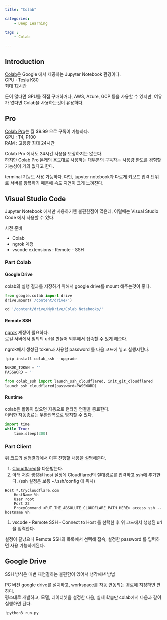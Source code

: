 ```yaml
---
title: "Colab"

categories:
    - Deep Learning

tags :
    - Colab

---
```


## Introduction
[Colab](https://colab.research.google.com/)은 Google 에서 제공하는 Jupyter Notebook 환경이다.  
GPU : Tesla K80  
최대 12시간  
  
돈이 많다면 GPU를 직접 구매하거나, AWS, Azure, GCP 등을 사용할 수 있지만, 여유가 없다면 Colab을 사용하는것이 유용하다.  

## Pro
[Colab Pro](https://colab.research.google.com/signup)는 월 $9.99 으로 구독이 가능하다.  
GPU : T4, P100  
RAM : 고용량
최대 24시간  
  
Colab Pro 에서도 24시간 사용을 보장하지는 않는다.  
하지만 Colab Pro 본래의 용도대로 사용하는 대부분의 구독자는 사용량 한도를 경험할 가능성이 거의 없다고 한다.  

terminal 기능도 사용 가능하다. 다만, jupyter notebook과 다르게 키보드 입력 단위로 서버를 왕복하기 때문에 속도 지연이 크게 느껴진다.  

## Visual Studio Code
Jupyter Notebook 에서만 사용하기엔 불편한점이 많은데, 이럴때는 Visual Studio Code 에서 사용할 수 있다.  

사전 준비  
- Colab
- ngrok 계정
- vscode extensions : Remote - SSH

### Part Colab
#### Google Drive
colab의 실행 결과를 저장하기 위해서 google drive를 mount 해주는것이 좋다.  
```python
from google.colab import drive
drive.mount('/content/drive/')
``` 
```python
cd '/content/drive/MyDrive/Colab Notebooks/'
```

#### Remote SSH
[ngrok](https://ngrok.com/) 계정이 필요하다.  
로컬 서버에서 임의의 url을 만들어 외부에서 접속할 수 있게 해준다.  
  
ngrok에서 생성된 token과 사용할 password 를 다음 코드에 넣고 실행시킨다.  
```python
!pip install colab_ssh --upgrade

NGROK_TOKEN = ''
PASSWORD = ''

from colab_ssh import launch_ssh_cloudflared, init_git_cloudflared
launch_ssh_cloudflared(password=PASSWORD)
```

#### Runtime
colab은 활동이 없으면 자동으로 런타임 연결을 종료한다.  
이러한 자동종료는 무한반복으로 방지할 수 있다.  
```python
import time
while True:
    time.sleep(300)
```

### Part Client
위 코드의 실행결과에서 이후 진행할 내용을 설명해준다.  
  
1. [Cloudflared](https://developers.cloudflare.com/argo-tunnel/getting-started/installation)을 다운받는다.
1. 아래 처럼 생성된 host 설정에 Cloudflared의 절대경로를 입력하고 ssh에 추가한다. (ssh 설정은 보통 ~/.ssh/config 에 위치)  
```
Host *.trycloudflare.com
	HostName %h
	User root
	Port 22
	ProxyCommand <PUT_THE_ABSOLUTE_CLOUDFLARE_PATH_HERE> access ssh --hostname %h
```
1. vscode - Remote SSH - Connect to Host 를 선택한 후 위 코드에서 생성된 url을 입력한다.
  
설정이 끝났으니 Remote SSH의 목록에서 선택해 접속, 설정한 password 를 입력하면 사용 가능하게된다.  


## Google Drive
SSH 방식은 매번 재연결하는 불편함이 있어서 생각해낸 방법  

PC 버전 google drive를 설치하고, workspace를 자동 연동되는 경로에 지정하면 편하다.  
평소대로 개발하고, 모델, 데이터셋을 설정한 다음, 실제 학습만 colab에서 다음과 같이 실행하면 된다.  
```
!python3 run.py
```
